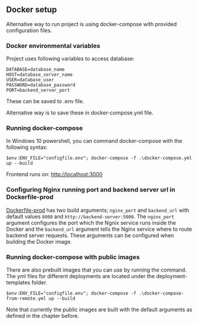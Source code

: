 ## Docker setup

Alternative way to run project is using docker-compose with provided configuration files.

### Docker environmental variables

Project uses following variables to access database:

```dosini
DATABASE=database_name
HOST=database_server_name
USER=database_user
PASSWORD=database_password
PORT=backend_server_port
```

These can be saved to .env file.

Alternative way is to save these in docker-compose.yml file.

### Running docker-compose

In Windows 10 powershell, you can command docker-compose with the following syntax:

`$env:ENV_FILE="configfile.env"; docker-compose -f .\docker-compose.yml up --build`

Frontend runs on: [http://localhost:3000](http://localhost:3000/)

### Configuring Nginx running port and backend server url in Dockerfile-prod

[Dockerfile-prod](./frontend/Dockerfile-prod) has two build arguments; `nginx_port` and `backend_url` with default values `8080` and `http://backend-server:5000`.
The `nginx_port` argument configures the port which the Ngnix service runs inside the Docker and the `backend_url` argument tells the Nginx service
where to route backend server requests. These arguments can be configured when building the Docker image.

### Running docker-compose with public images

There are also prebuilt images that you can use by running the command. The yml files for different deployments are located under the deployment-templates folder.

`$env:ENV_FILE="configfile.env"; docker-compose -f .\docker-compose-from-remote.yml up --build`

Note that currently the public images are built with the default arguments as defined in the chapter before.
